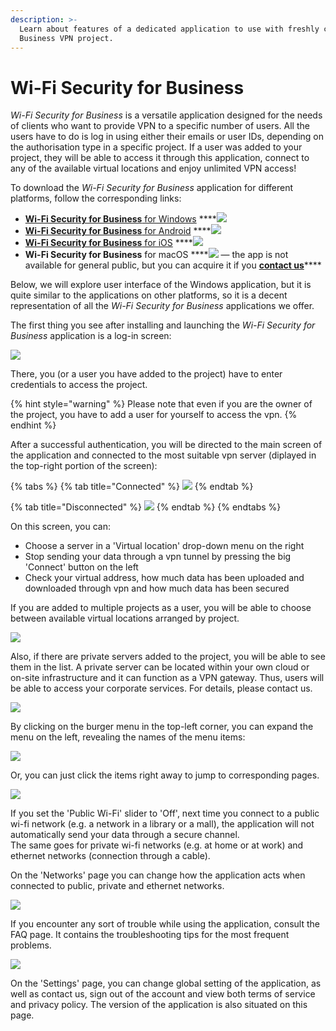 ```yaml
---
description: >-
  Learn about features of a dedicated application to use with freshly created
  Business VPN project.
---
```


# Wi-Fi Security for Business

_Wi-Fi Security for Business_ is a versatile application designed for the needs of clients who want to provide VPN to a specific number of users. All the users have to do is log in using either their emails or user IDs, depending on the authorisation type in a specific project. If a user was added to your project, they will be able to access it through this application, connect to any of the available virtual locations and enjoy unlimited VPN access!

To download the _Wi-Fi Security for Business_ application for different platforms, follow the corresponding links:

* [**Wi-Fi Security for Business** for Windows](https://firebasestorage.googleapis.com/v0/b/oauth-default-4d635.appspot.com/o/Windows%2FWi-Fi_Security_for_Business_1.3.2.127.msi?alt=media&token=b9dabb98-0031-4fba-a728-372b5322877a) ****![](../../../.gitbook/assets/ms-store-black-n-white.png) 
* [**Wi-Fi Security for Business** for Android](https://play.google.com/store/apps/details?id=com.anchorfree.wifisecuritybusiness&hl=en_US) ****![](../../../.gitbook/assets/metronome-playstore-logo-png-clipart-thumbnail.jpg) 
* [**Wi-Fi Security for Business** for iOS](https://apps.apple.com/us/app/wi-fi-security-for-business/id1441048544) ****![](../../../.gitbook/assets/appstore-black-n-white.png) 
* **Wi-Fi Security for Business** for macOS ****![](../../../.gitbook/assets/apple-logo-computer-icons-png-favpng-wbktizskbkzbdeyzujybp9ke7.jpg) — the app is not available for general public, but you can acquire it if you [**contact us**](mailto:r.mukherji@anchorfree.com)\*\*\*\*

Below, we will explore user interface of the Windows application, but it is quite similar to the applications on other platforms, so it is a decent representation of all the _Wi-Fi Security for Business_ applications we offer. 

The first thing you see after installing and launching the _Wi-Fi Security for Business_ application is a log-in screen:

![](../../../.gitbook/assets/wifi-security-login-tom-briantic.png)

There, you \(or a user you have added to the project\) have to enter credentials to access the project. 

{% hint style="warning" %}
Please note that even if you are the owner of the project, you have to add a user for yourself to access the vpn.
{% endhint %}

After a successful authentication, you will be directed to the main screen of the application and connected to the most suitable vpn server \(diplayed in the top-right portion of the screen\):

{% tabs %}
{% tab title="Connected" %}
![](../../../.gitbook/assets/wifi-security-protected.png)
{% endtab %}

{% tab title="Disconnected" %}
![](../../../.gitbook/assets/wifi-security-unprotected.png)
{% endtab %}
{% endtabs %}

On this screen, you can:

* Choose a server in a 'Virtual location' drop-down menu on the right
* Stop sending your data through a vpn tunnel by pressing the big 'Connect' button on the left
* Check your virtual address, how much data has been uploaded and downloaded through vpn and how much data has been secured

If you are added to multiple projects as a user, you will be able to choose between available virtual locations arranged by project.

![](../../../.gitbook/assets/wifi-security-multiple-projects.png)

Also, if there are private servers added to the project, you will be able to see them in the list. A private server can be located within your own cloud or on-site infrastructure and it can function as a VPN gateway. Thus, users will be able to access your corporate services. For details, please contact us.

![](../../../.gitbook/assets/wifi-security-private-servers.png)

By clicking on the burger menu in the top-left corner, you can expand the menu on the left, revealing the names of the menu items:

![](../../../.gitbook/assets/wifi-security-left-menu-2%20%281%29.png)

  Or, you can just click the items right away to jump to corresponding pages.

![](../../../.gitbook/assets/wifi-security-networks.png)

If you set the 'Public Wi-Fi' slider to 'Off', next time you connect to a public wi-fi network \(e.g. a network in a library or a mall\), the application will not automatically send your data through a secure channel.  
The same goes for private wi-fi networks \(e.g. at home or at work\) and ethernet networks \(connection through a cable\).

On the 'Networks' page you can change how the application acts when connected to public, private and ethernet networks.

![](../../../.gitbook/assets/wifi-security-faq.png)

If you encounter any sort of trouble while using the application, consult the FAQ page. It contains the troubleshooting tips for the most frequent problems.

![](../../../.gitbook/assets/wifi-security-settings-tom-briantic.png)

On the 'Settings' page, you can change global setting of the application, as well as contact us, sign out of the account and view both terms of service and privacy policy. The version of the application is also situated on this page.

